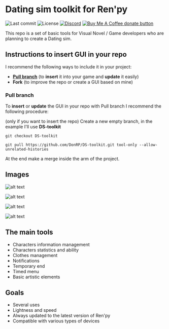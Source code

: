 # Dating sim toolkit for Ren'py

![Last commit](https://img.shields.io/github/last-commit/DonRP/DS-toolkit)
![License](https://img.shields.io/github/license/DonRP/DS-toolkit)
<span class="discord">
<a href="https://discord.gg/5UFPjP9" title="Discord"><img src="https://img.shields.io/discord/688162156151439536" alt="Discord" /></a>
</span>
<span class="badge-buymeacoffee">
<a href="https://www.buymeacoffee.com/p/59759" title="Donate to this project using Buy Me A Coffee"><img src="https://img.shields.io/badge/buy%20me%20a%20coffee-donate-yellow.svg" alt="Buy Me A Coffee donate button" /></a>
</span>

This repo is a set of basic tools for Visual Novel / Game developers who are planning to create a Dating sim.

## Instructions to insert GUI in your repo 
I recommend the following ways to include it in your project:
- [**Pull branch**](https://github.com/DonRP/DS-toolkit#pull-branch) (to **insert** it into your game and **update** it easily)
- **Fork** (to improve the repo or create a GUI based on mine)

### Pull branch
To **insert** or **update** the GUI in your repo with Pull branch I recommend the following procedure:

(only if you want to insert the repo) Create a new empty branch, in the example I'll use **DS-toolkit**

`git checkout DS-toolkit`

`git pull https://github.com/DonRP/DS-toolkit.git tool-only --allow-unrelated-histories`

At the end make a merge inside the arm of the project.


## Images
![alt text](https://github.com/DonRP/DS-toolkit/blob/master/images/01.webp "Main")

![alt text](https://github.com/DonRP/DS-toolkit/blob/master/images/02.webp "Characters statistics and ability")

![alt text](https://github.com/DonRP/DS-toolkit/blob/master/images/03.webp "Clothes management")

![alt text](https://github.com/DonRP/DS-toolkit/blob/master/images/04.webp "Timed menu")


## The main tools
- Characters information management
- Characters statistics and ability
- Clothes management
- Notifications
- Temporary end
- Timed menu
- Basic artistic elements


## Goals
- Several uses
- Lightness and speed
- Always updated to the latest version of Ren'py
- Compatible with various types of devices
